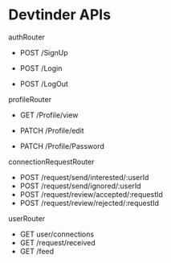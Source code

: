 # Devtinder APIs


authRouter 
- POST /SignUp
- POST /Login

- POST /LogOut


profileRouter
- GET /Profile/view
- PATCH /Profile/edit

- PATCH /Profile/Password


connectionRequestRouter
- POST /request/send/interested/:userId
- POST /request/send/ignored/:userId
- POST /request/review/accepted/:requestId
- POST /request/review/rejected/:requestId


userRouter
- GET user/connections
- GET /request/received
- GET /feed 




